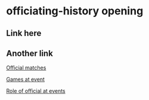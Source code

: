 # officiating-history opening

## Link here

## Another link

[Official matches](officials_v18.html)

[Games at event](officials_at_events_v2.html)

[Role of official at events](officials_roles_v1.html)

